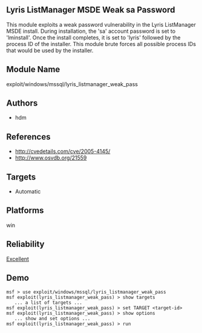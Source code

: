 ## Lyris ListManager MSDE Weak sa Password

This module exploits a weak password vulnerability in the 
Lyris ListManager MSDE install. During installation, the 
'sa' account password is set to 'lminstall'. Once the 
install completes, it is set to 'lyris' followed by the 
process ID of the installer. This module brute forces all 
possible process IDs that would be used by the installer.


## Module Name
exploit/windows/mssql/lyris_listmanager_weak_pass

## Authors
* hdm


## References
* http://cvedetails.com/cve/2005-4145/
* http://www.osvdb.org/21559



## Targets
* Automatic


## Platforms
win

## Reliability
[Excellent](https://github.com/rapid7/metasploit-framework/wiki/Exploit-Ranking)

## Demo

```
msf > use exploit/windows/mssql/lyris_listmanager_weak_pass
msf exploit(lyris_listmanager_weak_pass) > show targets
   ... a list of targets ...
msf exploit(lyris_listmanager_weak_pass) > set TARGET <target-id>
msf exploit(lyris_listmanager_weak_pass) > show options
   ... show and set options ...
msf exploit(lyris_listmanager_weak_pass) > run
```
    
    